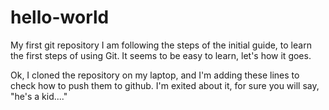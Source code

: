 # hello-world
My first git repository
I am following the steps of the initial guide, to learn the first steps of using Git.
It seems to be easy to learn, let's how it goes.

Ok, I cloned the repository on my laptop, and I'm adding these lines to check how to push them to github.
I'm exited about it, for sure you will say, "he's a kid...."

